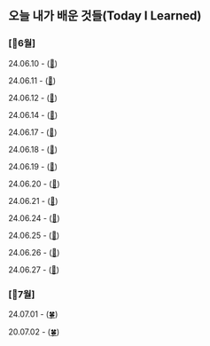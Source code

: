 ## 오늘 내가 배운 것들(Today I Learned)


### [💛6월] 

24.06.10 - ([🌼](https://github.com/trueS2/true-til/blob/main/Jun/2024-06-11.md))

24.06.11 - ([🌼](https://github.com/trueS2/true-til/blob/main/Jun/2024-06-11.md))


24.06.12 - ([🌼](https://github.com/trueS2/true-til/blob/main/Jun/2024-06-12.md))

24.06.14 - ([🌼](https://github.com/trueS2/true-til/blob/main/Jun/2024-06-14.md))

24.06.17 - ([🌼](https://github.com/trueS2/true-til/blob/main/Jun/2024-06-17.md))

24.06.18 - ([🌼](https://github.com/trueS2/true-til/blob/main/Jun/2024-06-18.md))

24.06.19 - ([🌼](https://github.com/trueS2/true-til/blob/main/Jun/2024-06-19.md))

24.06.20 - ([🌼](https://github.com/trueS2/true-til/blob/main/Jun/2024-06-20.md))

24.06.21 - ([🌼](https://github.com/trueS2/true-til/blob/main/Jun/2024-06-21.md))

24.06.24 - ([🌼](https://github.com/trueS2/true-til/blob/main/Jun/2024-06-24.md))

24.06.25 - ([🌼](https://github.com/trueS2/true-til/blob/main/Jun/2024-06-24.md))

24.06.26 - ([🌼](https://github.com/trueS2/true-til/blob/main/Jun/2024-06-26.md))

24.06.27 - ([🌼](https://github.com/trueS2/true-til/blob/main/Jun/2024-06-27.md))

### [💚7월]

24.07.01 - ([🍀](https://github.com/trueS2/true-til/blob/main/Jul/2024-07-01.md))

20.07.02 - ([🍀](https://github.com/trueS2/true-til/blob/main/Jul/2024-07-02.md))